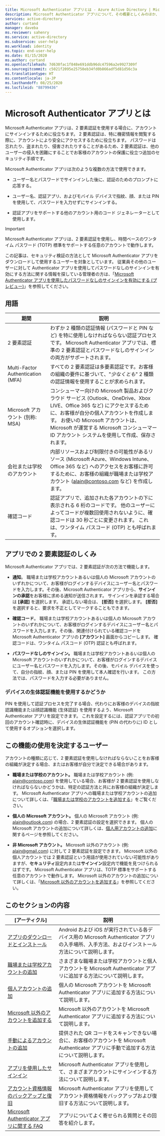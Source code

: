 ```yaml
---
title: Microsoft Authenticator アプリとは - Azure Active Directory | Microsoft Docs
description: Microsoft Authenticator アプリについて、その概要としくみのほか、コンテンツのこのセクションに記載されている情報を説明します。
services: active-directory
author: curtand
manager: daveba
ms.reviewer: sahenry
ms.service: active-directory
ms.subservice: user-help
ms.workload: identity
ms.topic: end-user-help
ms.date: 01/15/2020
ms.author: curtand
ms.openlocfilehash: 7d630fac1f848e691ddb96dc47596a2e9927309f
ms.sourcegitcommit: c5021f2095e25750eb34fd0b866adf5d81d56c3a
ms.translationtype: HT
ms.contentlocale: ja-JP
ms.lasthandoff: 08/25/2020
ms.locfileid: "88799436"
---
```

# <a name="what-is-the-microsoft-authenticator-app"></a>Microsoft Authenticator アプリとは

Microsoft Authenticator アプリは、2 要素認証を使用する場合に、アカウントにサインインするために役立ちます。 2 要素認証は、特に機密情報を閲覧する際に、アカウントにより安全にアクセスするために役立ちます。 パスワードは忘れたり、盗まれたり、侵害されたりすることがあるため、2 要素認証は、他のユーザーの侵入を困難にすることでお客様のアカウントの保護に役立つ追加のセキュリティ手順です。

Microsoft Authenticator アプリは次のような複数の方法で使用できます。

- ユーザー名とパスワードでサインインした後に、認証のためのプロンプトに応答する。

- ユーザー名、認証アプリ、およびモバイル デバイスで指紋、顔、または PIN を使用して、パスワードを入力せずにサインインする。

- 認証アプリをサポートする他のアカウント用のコード ジェネレーターとして使用します。

> [!Important]
> Microsoft Authenticator アプリは、2 要素認証を使用し、時間ベースのワンタイム パスワード (TOTP) 標準をサポートする任意のアカウントで動作します。
>
>この記事は、セキュリティ検証の方法として Microsoft Authenticator アプリをダウンロードして使用するユーザーを対象としています。 従業員その他のユーザーに対して Authenticator アプリを使用してパスワードなしのサインインを有効にする方法に関する情報を探している管理者の方は、「[Microsoft Authenticator アプリを使用したパスワードなしのサインインを有効にする (プレビュー)](../authentication/howto-authentication-passwordless-phone.md)」を参照してください。

## <a name="terminology"></a>用語

| 期間|説明|
| ----|-----------|
| 2 要素認証 | わずか 2 種類の認証情報 (パスワードと PIN など) を特に使用しなければならない認証プロセスです。 Microsoft Authenticator アプリでは、標準の 2 要素認証とパスワードなしのサインインの両方がサポートされます。 |
| Multi-Factor Authentication (MFA) | すべての 2 要素認証は多要素認証です。お客様の組織の要件に基づいて、"*少なくとも*" 2 種類の認証情報を使用することが求められます。 |
| Microsoft アカウント (別称: MSA) | コンシューマー向けの Microsoft 製品およびクラウド サービス (Outlook、OneDrive、Xbox LIVE、Office 365 など) にアクセスするために、お客様が自分の個人アカウントを作成します。 お使いの Microsoft アカウントは、Microsoft が運営する Microsoft コンシューマー ID アカウント システムを使用して作成、保存されます。 |
| 会社または学校のアカウント | 内部リソースおよび制限付きの可能性があるリソース (Microsoft Azure、Windows Intune、Office 365 など) へのアクセスをお客様に許可するために、お客様の組織が職場または学校アカウント (alain@contoso.com など) を作成します。 |
| 確認コード | 認証アプリで、追加された各アカウントの下に表示される 6 桁のコードです。 他のユーザーによってコードが複数回使用されないように、確認コードは 30 秒ごとに変更されます。 これは、ワンタイム パスコード (OTP) とも呼ばれます。 |

## <a name="how-two-factor-verification-works-with-the-app"></a>アプリでの 2 要素認証のしくみ

Microsoft Authenticator アプリでは、2 要素認証が次の方法で機能します。

- **通知**。 職場または学校アカウントあるいは個人の Microsoft アカウントのいずれかについて、お客様がログインするデバイスにユーザー名とパスワードを入力します。その後、Microsoft Authenticator アプリから、**サインインの承認**をお客様に求める通知が送信されます。 サインインを承認する場合は **[承認]** を選択します。 承認しない場合は、 **[拒否]** を選択します。 **[拒否]** を選択すると、要求を不正としてマークすることもできます。

- **確認コード**。 職場または学校アカウントあるいは個人の Microsoft アカウントのいずれかについて、お客様がログインするデバイスにユーザー名とパスワードを入力します。その後、関連付けられている確認コードを Microsoft Authenticator アプリの **[アカウント]** 画面からコピーします。 確認コードは、ワンタイム パスコード (OTP) 認証とも呼ばれます。

- **パスワードなしのサインイン。** 職場または学校アカウントあるいは個人の Microsoft アカウントのいずれかについて、お客様がログインするデバイスにユーザー名とパスワードを入力します。その後、モバイル デバイスを使って、自分の指紋、顔、または PIN を使用して本人確認を行います。 この方法では、パスワードを入力する必要がありません。

### <a name="whether-to-use-your-devices-biometric-capabilities"></a>デバイスの生体認証機能を使用するかどうか

PIN を使用して認証プロセスを完了する場合、代わりにお客様のデバイスの指紋認識機能または顔認識機能 (生体認証) を使用するよう、Microsoft Authenticator アプリを設定できます。 これを設定するには、認証アプリでの初回のアカウント確認時に、デバイスの生体認証機能を (PIN の代わりに) ID として使用するオプションを選択します。

## <a name="who-decides-if-you-use-this-feature"></a>この機能の使用を決定するユーザー

アカウントの種類に応じて、2 要素認証を使用しなければならないことをお客様の組織が決定する場合、またはお客様が自分で決定できる場合があります。

- **職場または学校のアカウント。** 職場または学校アカウント (例: alain@contoso.com) を使用している場合、お客様が 2 要素認証を使用しなければならないかどうかは、特定の認証方法と共にお客様の組織が決定します。 Microsoft Authenticator アプリへの職場または学校アカウントの追加について詳しくは、「[職場または学校のアカウントを追加する](user-help-auth-app-add-work-school-account.md)」をご覧ください。

- **個人の Microsoft アカウント。** 個人の Microsoft アカウント (例: alain@outlook.com) の場合、2 要素認証の設定を選択できます。 個人の Microsoft アカウントの追加について詳しくは、[個人用アカウントの追加](user-help-auth-app-add-personal-ms-account.md)に関するページを参照してください。

- **非 Microsoft アカウント。** Microsoft 以外のアカウント (例: alain@gmail.com) に対して 2 要素認証を設定できます。 Microsoft 以外の個人アカウントでは 2 要素認証という用語が使用されていない可能性がありますが、**セキュリティ**設定内または**サインイン**設定内で機能を見つけられるはずです。 Microsoft Authenticator アプリは、TOTP 標準をサポートする任意のアカウントで動作します。 Microsoft 以外のアカウントの追加について詳しくは、「[Microsoft 以外のアカウントを追加する](user-help-auth-app-add-non-ms-account.md)」を参照してください。

## <a name="in-this-section"></a>このセクションの内容

| [アーティクル] | 説明 |
| ------ | ------------ |
| [アプリのダウンロードとインストール](user-help-auth-app-download-install.md) | Android および iOS が実行されている各デバイス用の Microsoft Authenticator アプリの入手場所、入手方法、およびインストール方法について説明します。 |
| [職場または学校アカウントの追加](user-help-auth-app-add-work-school-account.md) | さまざまな職場または学校アカウントと個人アカウントを Microsoft Authenticator アプリに追加する方法について説明します。 |
| [個人アカウントの追加](user-help-auth-app-add-personal-ms-account.md) | 個人の Microsoft アカウントを Microsoft Authenticator アプリに追加する方法について説明します。 |
| [Microsoft 以外のアカウントを追加する](user-help-auth-app-add-non-ms-account.md) | Microsoft 以外のアカウントを Microsoft Authenticator アプリに追加する方法について説明します。 |
| [手動によるアカウントの追加](user-help-auth-app-add-account-manual.md) | 提供された QR コードをスキャンできない場合に、お客様のアカウントを Microsoft Authenticator アプリに手動で追加する方法について説明します。 |
| [アプリを使用したサインイン](user-help-auth-app-sign-in.md) | Microsoft Authenticator アプリを使用して、さまざまアカウントにサインインする方法について説明します。|
| [アカウント資格情報のバックアップと復旧](user-help-auth-app-backup-recovery.md) | Microsoft Authenticator アプリを使用してアカウント資格情報をバックアップおよび復旧する方法について説明します。 |
| [Microsoft Authenticator アプリに関する FAQ](user-help-auth-app-faq.md) | アプリについてよく寄せられる質問とその回答を紹介します。 |